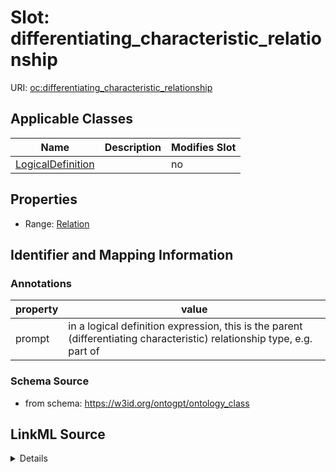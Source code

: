 

# Slot: differentiating_characteristic_relationship

URI: [oc:differentiating_characteristic_relationship](http://w3id.org/ontogpt/ontology-class-templatedifferentiating_characteristic_relationship)



<!-- no inheritance hierarchy -->





## Applicable Classes

| Name | Description | Modifies Slot |
| --- | --- | --- |
| [LogicalDefinition](LogicalDefinition.md) |  |  no  |







## Properties

* Range: [Relation](Relation.md)





## Identifier and Mapping Information





### Annotations

| property | value |
| --- | --- |
| prompt | in a logical definition expression, this is the parent (differentiating characteristic) relationship type, e.g. part of |



### Schema Source


* from schema: https://w3id.org/ontogpt/ontology_class




## LinkML Source

<details>
```yaml
name: differentiating_characteristic_relationship
annotations:
  prompt:
    tag: prompt
    value: in a logical definition expression, this is the parent (differentiating
      characteristic) relationship type, e.g. part of
from_schema: https://w3id.org/ontogpt/ontology_class
rank: 1000
alias: differentiating_characteristic_relationship
owner: LogicalDefinition
domain_of:
- LogicalDefinition
range: Relation

```
</details>